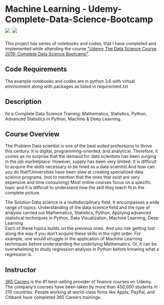 # Machine Learning - Udemy-Complete-Data-Science-Bootcamp [![](https://img.shields.io/github/license/sourcerer-io/hall-of-fame.svg?colorB=ff0000)](https://github.com/rsanimesh/udemy-complete-data-science-bootcamp/blob/master/LICENSE)  [![](https://img.shields.io/badge/Rahul-Sinha-brightgreen.svg?colorB=ff0000)](https://rahulkrsinha.github.io/)

This project has series of notebooks and codes, that I have completed and implemented while attending the course ["Udemy The Data Science Course 2019: Complete Data Science Bootcamp"](https://www.udemy.com/the-data-science-course-complete-data-science-bootcamp/).

## Code Requirements
The example notebooks and codes are in python 3.6 with virtual environment along with packages as listed in requirement.txt

## Description

Its a Complete Data Science Training: Mathematics, Statistics, Python, Advanced Statistics in Python, Machine & Deep Learning.

## Course Overview

The Problem
Data scientist is one of the best suited professions to thrive this century. It is digital, programming-oriented, and analytical. Therefore, it comes as no surprise that the demand for data scientists has been surging in the job marketplace.
However, supply has been very limited. It is difficult to acquire the skills necessary to be hired as a data scientist.And how can you do that?Universities have been slow at creating specialized data science programs. (not to mention that the ones that exist are very expensive and time consuming)
Most online courses focus on a specific topic and it is difficult to understand how the skill they teach fit in the complete picture.

The Solution
Data science is a multidisciplinary field. It encompasses a wide range of topics.
Understanding of the data science field and the type of analysis carried out Mathematics, Statistics, Python, Applying advanced statistical techniques in Python, Data Visualization, Machine Learning, Deep Learning  
Each of these topics builds on the previous ones. And you risk getting lost along the way if you don’t acquire these skills in the right order. For example, one would struggle in the application of Machine Learning techniques before understanding the underlying Mathematics. Or, it can be overwhelming to study regression analysis in Python before knowing what a regression is. 

## Instructor

[365 Carrers](https://www.udemy.com/user/365careers/) is the #1 best-selling provider of finance courses on Udemy. The company’s courses have been taken by more than 450,000 students in 210 countries. People working at world-class firms like Apple, PayPal, and Citibank have completed 365 Careers trainings.
